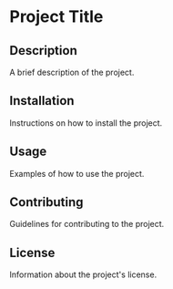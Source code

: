 # Project Title

## Description
A brief description of the project.

## Installation
Instructions on how to install the project.

## Usage
Examples of how to use the project.

## Contributing
Guidelines for contributing to the project.

## License
Information about the project's license.

